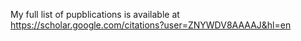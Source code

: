 My full list of pupblications is available at https://scholar.google.com/citations?user=ZNYWDV8AAAAJ&hl=en

